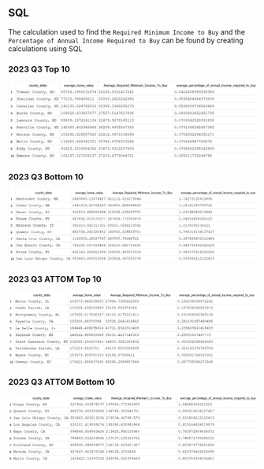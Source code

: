 ## SQL
The calculation used to find the `Required Minimum Income to Buy` and the `Percentage of Annual Income Required to Buy` can be found by creating calculations using SQL

### 2023 Q3 Top 10
![](Images/2023_Q3_Top_10.png)
### 2023 Q3 Bottom 10
![](Images/2023_Q3_Bottom_10.png)
### 2023 Q3 ATTOM Top 10
![](Images/2023_Q3_ATTOM_Top_10.png)
### 2023 Q3 ATTOM Bottom 10
![](Images/2023_Q3_Attom_Bottom_10.png)
